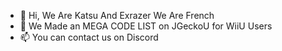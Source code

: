 - 👋 Hi, We Are Katsu And Exrazer We Are French 
- 🌷 We Made an MEGA CODE LIST on JGeckoU for WiiU Users 
- 📫 You can contact us on Discord

